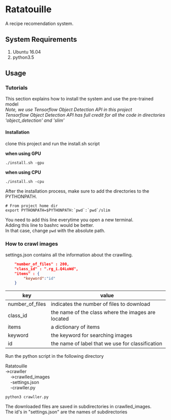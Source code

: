 # Ratatouille
A recipe recomendation system.


## System Requirements
1. Ubuntu 16.04
2. python3.5

## Usage

### Tutorials
This section explains how to install the system and use the pre-trained model  
*Note, we use Tensorflow Object Detection API in this project*  
*Tensorflow Object Detection API has full credit for all the code in directories 'object_detection' and 'slim'*

#### Installation
clone this project and run the install.sh script  
  
**when using GPU**

	./install.sh -gpu
    
**when using CPU**

	./install.sh -cpu
    

After the installation process, make sure to add the directories to the PYTHONPATH.  

	# From project home dir
    export PYTHONPATH=$PYTHONPATH:`pwd`:`pwd`/slim
    
You need to add this line everytime you open a new terminal.  
Adding this line to bashrc would be better.  
In that case, change `pwd` with the absolute path.  

### How to crawl images
settings.json contains all the information about the crawlling.

```json
    "number_of_files" : 200,
    "class_id" : ".rg_i.Q4LuWd",
    "items" : {
        "keyword":"id"
    }
```

|key|value|
|---|---|
|number_of_files|indicates the number of files to download|
|class_id|the name of the class where the images are located|
|items|a dictionary of items|
|keyword|the keyword for searching images|
|id|the name of label that we use for classification|

Run the python script in the following directory  

Ratatouille  
->crawller  
&nbsp;&nbsp;&nbsp;&nbsp;->crawlled_images  
&nbsp;&nbsp;&nbsp;&nbsp;-settings.json  
&nbsp;&nbsp;&nbsp;&nbsp;-crawller.py  

	python3 crawller.py
    
The downloaded files are saved in subdirectories in crawlled_images.  
The id's in "settings.json" are the names of subdirectories
